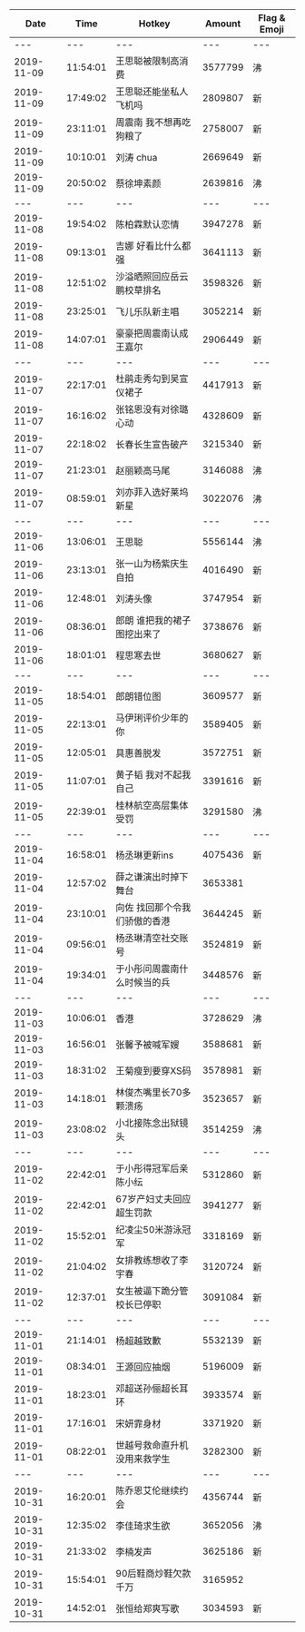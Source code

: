 Date | Time | Hotkey | Amount | Flag & Emoji 
--- | --- | --- | --- | ---
--- | --- | --- | --- | ---
2019-11-09|11:54:01|王思聪被限制高消费|3577799|沸 
2019-11-09|17:49:02|王思聪还能坐私人飞机吗|2809807|新 
2019-11-09|23:11:01|周震南 我不想再吃狗粮了|2758007|新 
2019-11-09|10:10:01|刘涛 chua|2669649|新 
2019-11-09|20:50:02|蔡徐坤素颜|2639816|沸 
--- | --- | --- | --- | ---
2019-11-08|19:54:02|陈柏霖默认恋情|3947278|新 
2019-11-08|09:13:01|吉娜 好看比什么都强|3641113|新 
2019-11-08|12:51:02|沙溢晒照回应岳云鹏校草排名|3598326|新 
2019-11-08|23:25:01|飞儿乐队新主唱|3052214|新 
2019-11-08|14:07:01|豪豪把周震南认成王嘉尔|2906449|新 
--- | --- | --- | --- | ---
2019-11-07|22:17:01|杜鹃走秀勾到吴宣仪裙子|4417913|新 
2019-11-07|16:16:02|张铭恩没有对徐璐心动|4328609|新 
2019-11-07|22:18:02|长春长生宣告破产|3215340|新 
2019-11-07|21:23:01|赵丽颖高马尾|3146088|沸 
2019-11-07|08:59:01|刘亦菲入选好莱坞新星|3022076|沸 
--- | --- | --- | --- | ---
2019-11-06|13:06:01|王思聪|5556144|沸 
2019-11-06|23:13:01|张一山为杨紫庆生自拍|4016490|新 
2019-11-06|12:48:01|刘涛头像|3747954|新 
2019-11-06|08:36:01|郎朗 谁把我的裙子图挖出来了|3738676|新 
2019-11-06|18:01:01|程思寒去世|3680627|新 
--- | --- | --- | --- | ---
2019-11-05|18:54:01|郎朗错位图|3609577|新 
2019-11-05|22:13:01|马伊琍评价少年的你|3589405|新 
2019-11-05|12:05:01|具惠善脱发|3572751|新 
2019-11-05|11:07:01|黄子韬 我对不起我自己|3391616|新 
2019-11-05|22:39:01|桂林航空高层集体受罚|3291580|沸 
--- | --- | --- | --- | ---
2019-11-04|16:58:01|杨丞琳更新ins|4075436|新 
2019-11-04|12:57:02|薛之谦演出时掉下舞台|3653381| 
2019-11-04|23:10:01|向佐 找回那个令我们骄傲的香港|3644245|新 
2019-11-04|09:56:01|杨丞琳清空社交账号|3524819|新 
2019-11-04|19:34:01|于小彤问周震南什么时候当的兵|3448576|新 
--- | --- | --- | --- | ---
2019-11-03|10:06:01|香港|3728629|沸 
2019-11-03|16:56:01|张馨予被喊军嫂|3588681|新 
2019-11-03|18:31:02|王菊瘦到要穿XS码|3578981|新 
2019-11-03|14:18:01|林俊杰嘴里长70多颗溃疡|3523657|新 
2019-11-03|23:08:02|小北接陈念出狱镜头|3514259|沸 
--- | --- | --- | --- | ---
2019-11-02|22:42:01|于小彤得冠军后亲陈小纭|5312860|新 
2019-11-02|22:42:01|67岁产妇丈夫回应超生罚款|3941277|新 
2019-11-02|15:52:01|纪凌尘50米游泳冠军|3318169|新 
2019-11-02|21:04:02|女排教练想收了李宇春|3120724|新 
2019-11-02|12:37:01|女生被逼下跪分管校长已停职|3091084|新 
--- | --- | --- | --- | ---
2019-11-01|21:14:01|杨超越致歉|5532139|新 
2019-11-01|08:34:01|王源回应抽烟|5196009|新 
2019-11-01|18:23:01|邓超送孙俪超长耳环|3933574|新 
2019-11-01|17:16:01|宋妍霏身材|3371920|新 
2019-11-01|08:22:01|世越号救命直升机没用来救学生|3282300|新 
--- | --- | --- | --- | ---
2019-10-31|16:20:01|陈乔恩艾伦继续约会|4356744|新 
2019-10-31|12:35:02|李佳琦求生欲|3652056|沸 
2019-10-31|21:33:02|李楠发声|3625186|新 
2019-10-31|15:54:01|90后鞋商炒鞋欠款千万|3165952| 
2019-10-31|14:52:01|张恒给郑爽写歌|3034593|新 

